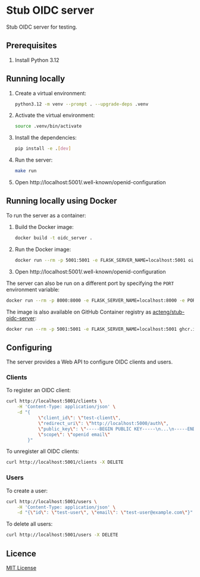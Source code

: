 # Stub OIDC server

Stub OIDC server for testing.

## Prerequisites

1. Install Python 3.12

## Running locally

1. Create a virtual environment:

    ```bash
    python3.12 -m venv --prompt . --upgrade-deps .venv
    ```

1. Activate the virtual environment:

    ```bash
    source .venv/bin/activate
    ```

1. Install the dependencies:

    ```bash
    pip install -e .[dev]
    ```

1. Run the server:

    ```bash
    make run
    ```

1. Open http://localhost:5001/.well-known/openid-configuration

## Running locally using Docker

To run the server as a container:

1. Build the Docker image:

   ```bash
   docker build -t oidc_server .
   ```
   
1. Run the Docker image:

   ```bash
   docker run --rm -p 5001:5001 -e FLASK_SERVER_NAME=localhost:5001 oidc_server
   ```
   
1. Open http://localhost:5001/.well-known/openid-configuration

The server can also be run on a different port by specifying the `PORT` environment variable:

```bash
docker run --rm -p 8000:8000 -e FLASK_SERVER_NAME=localhost:8000 -e PORT=8000 oidc_server
```

The image is also available on GitHub Container registry as
[acteng/stub-oidc-server](https://github.com/acteng/stub-oidc-server/pkgs/container/stub-oidc-server):

```bash
docker run --rm -p 5001:5001 -e FLASK_SERVER_NAME=localhost:5001 ghcr.io/acteng/stub-oidc-server
```

## Configuring

The server provides a Web API to configure OIDC clients and users.

### Clients

To register an OIDC client:

```bash
curl http://localhost:5001/clients \
	-H 'Content-Type: application/json' \
	-d "{
			\"client_id\": \"test-client\",
			\"redirect_uri\": \"http://localhost:5000/auth\",
			\"public_key\": \"-----BEGIN PUBLIC KEY-----\n...\n-----END PUBLIC KEY-----\",
			\"scope\": \"openid email\"
		}"
```

To unregister all OIDC clients:

```bash
curl http://localhost:5001/clients -X DELETE
```

### Users

To create a user:

```bash
curl http://localhost:5001/users \
	-H 'Content-Type: application/json' \
	-d "{\"id\": \"test-user\", \"email\": \"test-user@example.com\"}"
```

To delete all users:

```bash
curl http://localhost:5001/users -X DELETE
```

## Licence

[MIT License](LICENCE)
